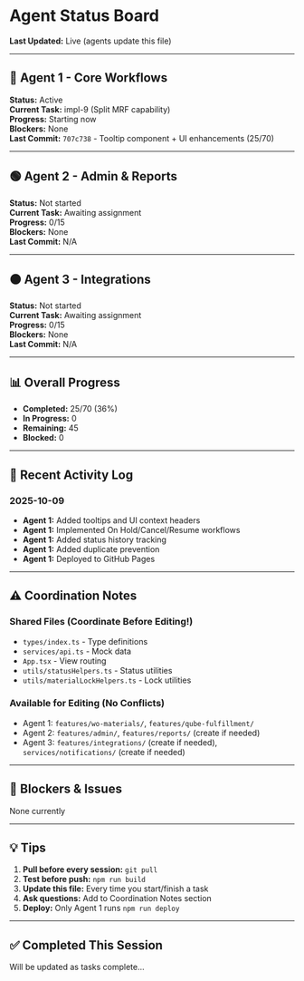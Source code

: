 # Agent Status Board

**Last Updated:** Live (agents update this file)

---

## 🔵 Agent 1 - Core Workflows
**Status:** Active  
**Current Task:** impl-9 (Split MRF capability)  
**Progress:** Starting now  
**Blockers:** None  
**Last Commit:** `707c738` - Tooltip component + UI enhancements (25/70)

---

## 🟢 Agent 2 - Admin & Reports
**Status:** Not started  
**Current Task:** Awaiting assignment  
**Progress:** 0/15  
**Blockers:** None  
**Last Commit:** N/A

---

## 🟠 Agent 3 - Integrations
**Status:** Not started  
**Current Task:** Awaiting assignment  
**Progress:** 0/15  
**Blockers:** None  
**Last Commit:** N/A

---

## 📊 Overall Progress
- **Completed:** 25/70 (36%)
- **In Progress:** 0
- **Remaining:** 45
- **Blocked:** 0

---

## 🔄 Recent Activity Log

### 2025-10-09
- **Agent 1:** Added tooltips and UI context headers
- **Agent 1:** Implemented On Hold/Cancel/Resume workflows
- **Agent 1:** Added status history tracking
- **Agent 1:** Added duplicate prevention
- **Agent 1:** Deployed to GitHub Pages

---

## ⚠️ Coordination Notes

### Shared Files (Coordinate Before Editing!)
- `types/index.ts` - Type definitions
- `services/api.ts` - Mock data
- `App.tsx` - View routing
- `utils/statusHelpers.ts` - Status utilities
- `utils/materialLockHelpers.ts` - Lock utilities

### Available for Editing (No Conflicts)
- Agent 1: `features/wo-materials/`, `features/qube-fulfillment/`
- Agent 2: `features/admin/`, `features/reports/` (create if needed)
- Agent 3: `features/integrations/` (create if needed), `services/notifications/` (create if needed)

---

## 🚨 Blockers & Issues

None currently

---

## 💡 Tips

1. **Pull before every session:** `git pull`
2. **Test before push:** `npm run build`
3. **Update this file:** Every time you start/finish a task
4. **Ask questions:** Add to Coordination Notes section
5. **Deploy:** Only Agent 1 runs `npm run deploy`

---

## ✅ Completed This Session

Will be updated as tasks complete...

